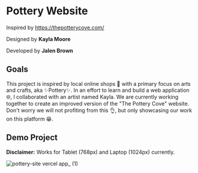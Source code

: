 # Pottery Website
Inspired by https://thepotterycove.com/ 

Designed by **Kayla Moore**

Developed by **Jalen Brown**

## Goals
This project is inspired by local online shops 🏪 with a primary focus on arts and crafts, aka ✨Pottery✨. In an effort to learn and build a web application 🌐, I collaborated with an artist named Kayla. We are currently working together to create an improved version of the "The Pottery Cove" website. Don't worry we will not profiting from this 👌, but only showcasing our work on this platform 😁.

## Demo Project 

**Disclaimer:** Works for Tablet (768px) and Laptop (1024px) currently.

![pottery-site vercel app_ (1)](https://github.com/user-attachments/assets/708fe135-c241-4a67-8e99-c81f229f98cc)


